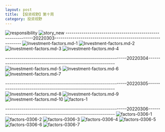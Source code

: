 ```yaml
---
layout: post
title: 【投资视野】第十周
category: 投资视野
---
```

![responsibility](http://r74vtd8b0.hd-bkt.clouddn.com/img/responsibility.png)
![story_new](http://r74vtd8b0.hd-bkt.clouddn.com/img/story_new.png)
-------------------------------------------------------------20220303-------------------------------------------------------------
![Investment-factors.md-1](http://r74vtd8b0.hd-bkt.clouddn.com/img/iShot2022-03-04%2003.43.30.png)
![Investment-factors.md-2](http://r74vtd8b0.hd-bkt.clouddn.com/img/iShot2022-03-04%2003.49.45.png)
![Investment-factors.md-3](http://r74vtd8b0.hd-bkt.clouddn.com/img/iShot2022-03-04%2003.52.05.png)
![Investment-factors.md-4](http://r74vtd8b0.hd-bkt.clouddn.com/img/iShot2022-03-04%2003.52.36.png)

-------------------------------------------------------------20220304-------------------------------------------------------------
![Investment-factors.md-5](http://r74vtd8b0.hd-bkt.clouddn.com/img/IMG_8006.PNG)
![Investment-factors.md-6](http://r74vtd8b0.hd-bkt.clouddn.com/img/IMG_8007.PNG)
![Investment-factors.md-7](http://r74vtd8b0.hd-bkt.clouddn.com/img/IMG_8008.PNG)

-------------------------------------------------------------20220305-------------------------------------------------------------
![Investment-factors.md-8](http://r74vtd8b0.hd-bkt.clouddn.com/img/IMG_0471.PNG)
![Investment-factors.md-9](http://r74vtd8b0.hd-bkt.clouddn.com/img/IMG_0472.PNG)
![Investment-factors.md-10](http://r74vtd8b0.hd-bkt.clouddn.com/img/IMG_0473.PNG)
![factors-1](http://r74vtd8b0.hd-bkt.clouddn.com/img/factors-1.png)

-------------------------------------------------------------20220306-------------------------------------------------------------
![factors-0306-1](http://r74vtd8b0.hd-bkt.clouddn.com/img/factors-0306-1.png)
![factors-0306-2](http://r74vtd8b0.hd-bkt.clouddn.com/img/factors-0306-2.png)
![factors-0306-3](http://r74vtd8b0.hd-bkt.clouddn.com/img/factors-0306-3.png)
![factors-0306-4](http://r74vtd8b0.hd-bkt.clouddn.com/img/factors-0306-4.png)
![factors-0306-5](http://r74vtd8b0.hd-bkt.clouddn.com/img/factors-0306-5.png)
![factors-0306-6](http://r74vtd8b0.hd-bkt.clouddn.com/img/factors-0306-6.png)
![factors-0306-7](http://r74vtd8b0.hd-bkt.clouddn.com/img/factors-0306-7.png)



  




